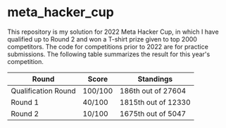 # meta_hacker_cup

This repository is my solution for 2022 Meta Hacker Cup, in which I have qualified up to Round 2 and won a T-shirt prize given to top 2000 competitors. The code for competitions prior to 2022 are for practice submissions. The following table summarizes the result for this year's competition.

| Round  | Score | Standings |
| ------------- | ------------- | ------------- |
| Qualification Round | 100/100 | 186th out of 27604 |
| Round 1 | 40/100 | 1815th out of 12330 |
| Round 2 | 10/100 | 1675th out of 5047 |
